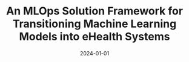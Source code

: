 ---
title: "An MLOps Solution Framework for Transitioning Machine Learning Models into eHealth Systems"
collection: publications
category: conferences
permalink: /publication/2024-01-01-An-MLOps-Solution-Framework-for-Transitioning-Machine-Learning-Models-into-eHealth-Systems
date: 2024-01-01
venue: 'In Proc. of the Ital-IA Intelligenza Artificiale - Thematic Workshops co-located with the 4th CINI National Lab AIIS Conference on Artificial Intelligence (Ital-IA 2024), Naples, Italy, May 29-30, 2024'
paperurl: 'https://ceur-ws.org/Vol-3762/524.pdf'
citation: ' Andrea Basile,  Fabio Calefato,  Filippo Lanubile,  Giulio Mallardi,  Luigi Quaranta, &quot;An MLOps Solution Framework for Transitioning Machine Learning Models into eHealth Systems.&quot; <i>In Proc. of the Ital-IA Intelligenza Artificiale - Thematic Workshops co-located with the 4th CINI National Lab AIIS Conference on Artificial Intelligence (Ital-IA 2024), Naples, Italy, May 29-30, 2024</i>, 2024. DOI: <a href="https://ceur-ws.org/Vol-3762/524.pdf">https://ceur-ws.org/Vol-3762/524.pdf</a>.'
doi: https://ceur-ws.org/Vol-3762/524.pdf'
---
